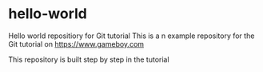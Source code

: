 # hello-world
Hello world repositiory for Git tutorial
This is a n example repository for the Git tutorial on https://www.gameboy.com

This repository is built step by step in the tutorial
